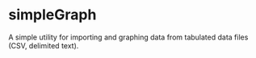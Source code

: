 # simpleGraph
A simple utility for importing and graphing data from tabulated data files (CSV, delimited text).
